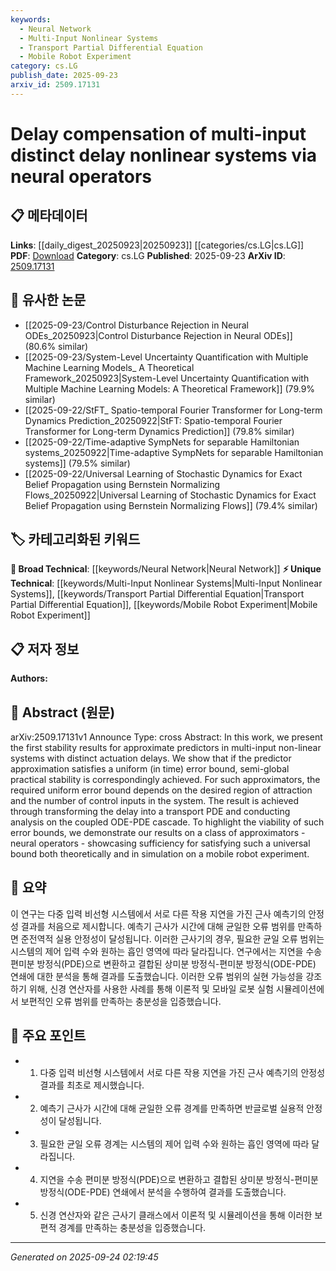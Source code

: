 ```yaml
---
keywords:
  - Neural Network
  - Multi-Input Nonlinear Systems
  - Transport Partial Differential Equation
  - Mobile Robot Experiment
category: cs.LG
publish_date: 2025-09-23
arxiv_id: 2509.17131
---
```


<!-- KEYWORD_LINKING_METADATA:
{
  "processed_timestamp": "2025-09-24T02:19:45.878806",
  "vocabulary_version": "1.0",
  "selected_keywords": [
    "Neural Network",
    "Multi-Input Nonlinear Systems",
    "Transport Partial Differential Equation",
    "Mobile Robot Experiment"
  ],
  "rejected_keywords": [],
  "similarity_scores": {
    "Neural Network": 0.82,
    "Multi-Input Nonlinear Systems": 0.79,
    "Transport Partial Differential Equation": 0.75,
    "Mobile Robot Experiment": 0.72
  },
  "extraction_method": "AI_prompt_based",
  "budget_applied": true,
  "candidates_json": {
    "candidates": [
      {
        "surface": "neural operators",
        "canonical": "Neural Network",
        "aliases": [
          "neural operator"
        ],
        "category": "broad_technical",
        "rationale": "Neural operators are a specific application of neural networks, which are central to the paper's methodology.",
        "novelty_score": 0.45,
        "connectivity_score": 0.88,
        "specificity_score": 0.68,
        "link_intent_score": 0.82
      },
      {
        "surface": "multi-input non-linear systems",
        "canonical": "Multi-Input Nonlinear Systems",
        "aliases": [
          "multi-input nonlinear system"
        ],
        "category": "unique_technical",
        "rationale": "This term is crucial for understanding the specific system type addressed in the paper.",
        "novelty_score": 0.72,
        "connectivity_score": 0.65,
        "specificity_score": 0.81,
        "link_intent_score": 0.79
      },
      {
        "surface": "transport PDE",
        "canonical": "Transport Partial Differential Equation",
        "aliases": [
          "transport PDE"
        ],
        "category": "unique_technical",
        "rationale": "The transformation of delays into transport PDEs is a key methodological step in the paper.",
        "novelty_score": 0.68,
        "connectivity_score": 0.59,
        "specificity_score": 0.77,
        "link_intent_score": 0.75
      },
      {
        "surface": "mobile robot experiment",
        "canonical": "Mobile Robot Experiment",
        "aliases": [
          "robot experiment"
        ],
        "category": "unique_technical",
        "rationale": "The mobile robot experiment is a specific application example that demonstrates the paper's theoretical results.",
        "novelty_score": 0.65,
        "connectivity_score": 0.54,
        "specificity_score": 0.73,
        "link_intent_score": 0.72
      }
    ],
    "ban_list_suggestions": [
      "stability results",
      "error bound",
      "region of attraction"
    ]
  },
  "decisions": [
    {
      "candidate_surface": "neural operators",
      "resolved_canonical": "Neural Network",
      "decision": "linked",
      "scores": {
        "novelty": 0.45,
        "connectivity": 0.88,
        "specificity": 0.68,
        "link_intent": 0.82
      }
    },
    {
      "candidate_surface": "multi-input non-linear systems",
      "resolved_canonical": "Multi-Input Nonlinear Systems",
      "decision": "linked",
      "scores": {
        "novelty": 0.72,
        "connectivity": 0.65,
        "specificity": 0.81,
        "link_intent": 0.79
      }
    },
    {
      "candidate_surface": "transport PDE",
      "resolved_canonical": "Transport Partial Differential Equation",
      "decision": "linked",
      "scores": {
        "novelty": 0.68,
        "connectivity": 0.59,
        "specificity": 0.77,
        "link_intent": 0.75
      }
    },
    {
      "candidate_surface": "mobile robot experiment",
      "resolved_canonical": "Mobile Robot Experiment",
      "decision": "linked",
      "scores": {
        "novelty": 0.65,
        "connectivity": 0.54,
        "specificity": 0.73,
        "link_intent": 0.72
      }
    }
  ]
}
-->

# Delay compensation of multi-input distinct delay nonlinear systems via neural operators

## 📋 메타데이터

**Links**: [[daily_digest_20250923|20250923]] [[categories/cs.LG|cs.LG]]
**PDF**: [Download](https://arxiv.org/pdf/2509.17131.pdf)
**Category**: cs.LG
**Published**: 2025-09-23
**ArXiv ID**: [2509.17131](https://arxiv.org/abs/2509.17131)

## 🔗 유사한 논문
- [[2025-09-23/Control Disturbance Rejection in Neural ODEs_20250923|Control Disturbance Rejection in Neural ODEs]] (80.6% similar)
- [[2025-09-23/System-Level Uncertainty Quantification with Multiple Machine Learning Models_ A Theoretical Framework_20250923|System-Level Uncertainty Quantification with Multiple Machine Learning Models: A Theoretical Framework]] (79.9% similar)
- [[2025-09-22/StFT_ Spatio-temporal Fourier Transformer for Long-term Dynamics Prediction_20250922|StFT: Spatio-temporal Fourier Transformer for Long-term Dynamics Prediction]] (79.8% similar)
- [[2025-09-22/Time-adaptive SympNets for separable Hamiltonian systems_20250922|Time-adaptive SympNets for separable Hamiltonian systems]] (79.5% similar)
- [[2025-09-22/Universal Learning of Stochastic Dynamics for Exact Belief Propagation using Bernstein Normalizing Flows_20250922|Universal Learning of Stochastic Dynamics for Exact Belief Propagation using Bernstein Normalizing Flows]] (79.4% similar)

## 🏷️ 카테고리화된 키워드
**🧠 Broad Technical**: [[keywords/Neural Network|Neural Network]]
**⚡ Unique Technical**: [[keywords/Multi-Input Nonlinear Systems|Multi-Input Nonlinear Systems]], [[keywords/Transport Partial Differential Equation|Transport Partial Differential Equation]], [[keywords/Mobile Robot Experiment|Mobile Robot Experiment]]

## 📋 저자 정보

**Authors:** 

## 📄 Abstract (원문)

arXiv:2509.17131v1 Announce Type: cross 
Abstract: In this work, we present the first stability results for approximate predictors in multi-input non-linear systems with distinct actuation delays. We show that if the predictor approximation satisfies a uniform (in time) error bound, semi-global practical stability is correspondingly achieved. For such approximators, the required uniform error bound depends on the desired region of attraction and the number of control inputs in the system. The result is achieved through transforming the delay into a transport PDE and conducting analysis on the coupled ODE-PDE cascade. To highlight the viability of such error bounds, we demonstrate our results on a class of approximators - neural operators - showcasing sufficiency for satisfying such a universal bound both theoretically and in simulation on a mobile robot experiment.

## 📝 요약

이 연구는 다중 입력 비선형 시스템에서 서로 다른 작용 지연을 가진 근사 예측기의 안정성 결과를 처음으로 제시합니다. 예측기 근사가 시간에 대해 균일한 오류 범위를 만족하면 준전역적 실용 안정성이 달성됩니다. 이러한 근사기의 경우, 필요한 균일 오류 범위는 시스템의 제어 입력 수와 원하는 흡인 영역에 따라 달라집니다. 연구에서는 지연을 수송 편미분 방정식(PDE)으로 변환하고 결합된 상미분 방정식-편미분 방정식(ODE-PDE) 연쇄에 대한 분석을 통해 결과를 도출했습니다. 이러한 오류 범위의 실현 가능성을 강조하기 위해, 신경 연산자를 사용한 사례를 통해 이론적 및 모바일 로봇 실험 시뮬레이션에서 보편적인 오류 범위를 만족하는 충분성을 입증했습니다.

## 🎯 주요 포인트

- 1. 다중 입력 비선형 시스템에서 서로 다른 작용 지연을 가진 근사 예측기의 안정성 결과를 최초로 제시했습니다.
- 2. 예측기 근사가 시간에 대해 균일한 오류 경계를 만족하면 반글로벌 실용적 안정성이 달성됩니다.
- 3. 필요한 균일 오류 경계는 시스템의 제어 입력 수와 원하는 흡인 영역에 따라 달라집니다.
- 4. 지연을 수송 편미분 방정식(PDE)으로 변환하고 결합된 상미분 방정식-편미분 방정식(ODE-PDE) 연쇄에서 분석을 수행하여 결과를 도출했습니다.
- 5. 신경 연산자와 같은 근사기 클래스에서 이론적 및 시뮬레이션을 통해 이러한 보편적 경계를 만족하는 충분성을 입증했습니다.


---

*Generated on 2025-09-24 02:19:45*